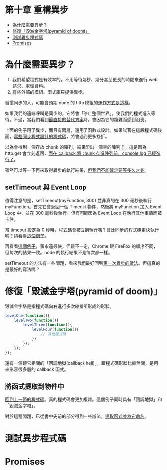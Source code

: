 第十章 重構異步
=

* [為什麼需要異步？](#why)
* [修復「毀滅金字塔(pyramid of doom)」](#fix)
* [測試異步程式碼](#test)
* [Promises](#promise)

<h1 id="why">為什麼需要異步？</h2>

1. 我們希望程式是有效率的，不用等待幾秒、幾分甚至更長的時間來進行 web 請求、處理資料。
2. 有些外部的模組、函式庫只提供異步。

習慣同步的人，可能會預期 node 的 http 模組的[運作方式是這樣](./node_http_sync.js)。

如果我們的遠端呼叫是同步的，它將會「停止整個世界」，使我們的程式進入等待。不過，當我們看到[最直接的替代方案](./node_http_async.js)時，會因為它的複雜而感到沮喪。

上面的例子用了異步，而且有兩層，還用了函數式設計。如果試著在這段程式碼後面，[寫些同步程式設計的程式碼](./node_http_async_more_sync.js)，將會遇到更多挫折。

以為會得到一個存放 chunk 的陣列，結果印出一個空的陣列 []。這是因為 http.get 會立刻返回，[而在 callback 將 chunk 存進陣列前，console.log 已經進行了](./in_other_words.js)。

雖然可以等一下再來取得異步的執行結果，[但我們不能確定要等多久才夠](./unsure.js)。

<h2>setTimeout 與 Event Loop</h3>

值得注意的是，setTimeout(myFunction, 300) 並非真的在 300 毫秒後執行 myFunction。首先它會返回一個 Timeout 物件，然後將 myFunction 加入 Event Loop 中，並在 300 毫秒後執行。但有可能因為 Event Loop 在執行其他事情而被卡住。

當 timeout 設定為 0 秒時，程式碼會被立刻執行嗎？會比同步的程式碼更快執行嗎？請看看[這個例子](./chicken_or_egg.js)。

再看看[這個例子](./chickens_or_egg.js)，蛋永遠最快，但雞不一定，Chrome 跟 FireFox 的順序不同，但每次的結果一致。node 的執行結果不是每次都一樣。

setTimeout 的方法有一些問題，看來我們最好回到[第一次異步的做法](./node_http_async.js)。但這真的是最好的寫法嗎？

<h1 id="fix">修復「毀滅金字塔(pyramid of doom)」</h2>

毀滅金字塔是指程式碼向右進行多次縮排所形成的形狀。

```javascript
levelOne(function(){
    levelTwo(function(){
        levelThree(function(){
            levelFour(function(){
                // 其他程式碼
            })
        });
    });
});
```

還有一個跟它相關的「回調地獄(callback hell)」，跟程式碼形狀比較無關，是用來形容很多層的 callback 函式。

<h2>將函式提取到物件中</h2>

[回到上一節的程式碼](./extract_function_to_object.js)。真的程式碼會更加複雜。這個例子同時具有「回調地獄」和「毀滅金字塔」。

對於這種問題，已從書中先前的部分得到一些辦法。[提取函式並為它命名](./extract_function_and_name_it.js)。

<h1 id="test">測試異步程式碼</h2>

<h1 id="promise">Promises</h2>
